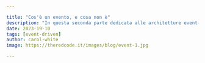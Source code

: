 ```yaml
---

title: "Cos'è un evento, e cosa non è"
description: "In questa seconda parte dedicata alle architetture event-driven, parliamo degli eventi: cosa sono e, soprattutto, cosa non sono?"
date: 2023-19-10
tags: [event-driven]
author: carol-white
image: https://theredcode.it/images/blog/event-1.jpg

---
```

